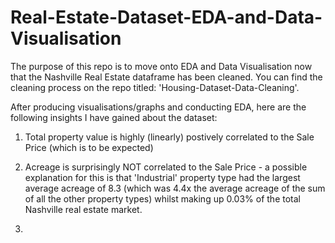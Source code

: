 # Real-Estate-Dataset-EDA-and-Data-Visualisation

The purpose of this repo is to move onto EDA and Data Visualisation now that the Nashville Real Estate dataframe has been cleaned. You can find the cleaning process on the repo titled: 'Housing-Dataset-Data-Cleaning'.

After producing visualisations/graphs and conducting EDA, here are the following insights I have gained about the dataset:

1) Total property value is highly (linearly) postively correlated to the Sale Price (which is to be expected)

2) Acreage is surprisingly NOT correlated to the Sale Price - a possible explanation for this is that 'Industrial' property type had the largest average acreage of 8.3 (which was 4.4x the average acreage of the sum of all the other property types) whilst making up 0.03% of the total Nashville real estate market.

3) 
